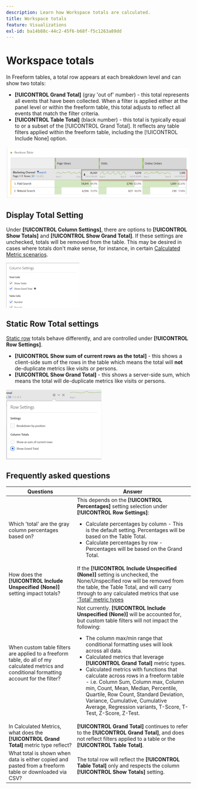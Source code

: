 ```yaml
---
description: Learn how Workspace totals are calculated.
title: Workspace totals
feature: Visualizations
exl-id: ba14b88c-44c2-45f6-b68f-f5c1263a89dd
---
```

# Workspace totals

In Freeform tables, a total row appears at each breakdown level and can show two totals:

* **[!UICONTROL Grand Total]** (gray 'out of' number) - this total represents all events that have been collected. When a filter is applied either at the panel level or within the freeform table, this total adjusts to reflect all events that match the filter criteria.
* **[!UICONTROL Table Total]** (black number) - this total is typically equal to or a subset of the [!UICONTROL Grand Total]. It reflects any table filters applied within the freeform table, including the [!UICONTROL Include None] option.

![Freeform Table highlighting the grand total and the table total.](assets/total-row.png)

## Display Total Setting

Under **[!UICONTROL Column Settings]**, there are options to **[!UICONTROL Show Totals]** and **[!UICONTROL Show Grand Total]**. If these settings are unchecked, totals will be removed from the table. This may be desired in cases where totals don't make sense, for instance, in certain [Calculated Metric scenarios](https://experienceleague.adobe.com/docs/analytics/components/calculated-metrics/calcmetrics-reference/cm-totals.html).

![Column Settings options showing check marks for Show Totals and Show Grant Total.](assets/column-settings-total.png)

## Static Row Total settings

[Static row](/help/analysis-workspace/visualizations/freeform-table/column-row-settings/manual-vs-dynamic-rows.md) totals behave differently, and are controlled under **[!UICONTROL Row Settings]**.

* **[!UICONTROL Show sum of current rows as the total]** - this shows a client-side sum of the rows in the table which means the total will **not** de-duplicate metrics like visits or persons.
* **[!UICONTROL Show Grand Total]** - this shows a server-side sum, which means the total will de-duplicate metrics like visits or persons.

![Row Settings showing Show Grand Total selected.](assets/static-rows.png)

## Frequently asked questions

|Questions|Answer|
|---|---|
|Which 'total' are the gray column percentages based on?|This depends on the **[!UICONTROL Percentages]** setting selection under **[!UICONTROL Row Settings]**:<ul><li>Calculate percentages by column - This is the default setting. Percentages will be based on the Table Total.</li><li>Calculate percentages by row - Percentages will be based on the Grand Total.</li></ul>|
|How does the **[!UICONTROL Include Unspecified (None)]** setting impact totals?|If the **[!UICONTROL Include Unspecified (None)]** setting is unchecked, the None/Unspecified row will be removed from the table, the Table Total, and will carry through to any calculated metrics that use ['Total' metric types](https://experienceleague.adobe.com/docs/analytics/components/calculated-metrics/calcmetric-workflow/m-metric-type-alloc.html)|
|When custom table filters are applied to a freeform table, do all of my calculated metrics and conditional formatting account for the filter?|Not currently. **[!UICONTROL Include Unspecified (None)]** will be accounted for, but custom table filters will not impact the following:<ul><li>The column max/min range that conditional formatting uses will look across all data.</li><li>Calculated metrics that leverage **[!UICONTROL Grand Total]** metric types.</li><li>Calculated metrics with functions that calculate across rows in a freeform table - i.e. Column Sum, Column max, Column min, Count, Mean, Median, Percentile, Quartile, Row Count, Standard Deviation, Variance, Cumulative, Cumulative Average, Regression variants, T-Score, T-Test, Z-Score, Z-Test.</li></ul>|
|In Calculated Metrics, what does the **[!UICONTROL Grand Total]** metric type reflect?|**[!UICONTROL Grand Total]** continues to refer to the **[!UICONTROL Grand Total]**, and does not reflect filters applied to a table or the **[!UICONTROL Table Total]**.|
|What total is shown when data is either copied and pasted from a freeform table or downloaded via CSV?|The total row will reflect the **[!UICONTROL Table Total]** only and respects the column **[!UICONTROL Show Totals]** setting.|
